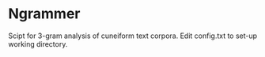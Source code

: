 # Ngrammer
Scipt for 3-gram analysis of cuneiform text corpora. Edit config.txt to set-up working directory.
